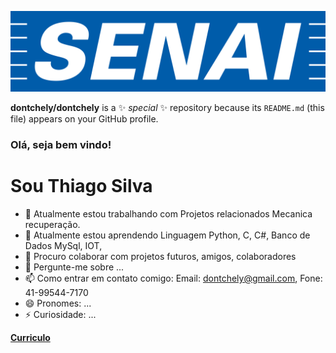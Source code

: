 

![logo](https://github.com/dontchely/dontchely/blob/main/senai-logo-3.png)

**dontchely/dontchely** is a ✨ _special_ ✨ repository because its `README.md` (this file) appears on your GitHub profile.

### Olá, seja bem vindo!
      
  # Sou Thiago Silva 
  
- 🔭 Atualmente estou trabalhando com Projetos relacionados Mecanica recuperação. 
- 🌱 Atualmente estou aprendendo Linguagem Python, C, C#, Banco de Dados MySql, IOT,   
- 👯 Procuro colaborar com projetos futuros, amigos, colaboradores 
- 💬 Pergunte-me sobre ... 
- 📫 Como entrar em contato comigo: Email: dontchely@gmail.com, Fone: 41-99544-7170 
- 😄 Pronomes: ...
- ⚡ Curiosidade: ...



<a 
href="https://github.com/dontchely/dontchely/blob/main/Profile.pdf" class="nav-link">**Curriculo**</a>
